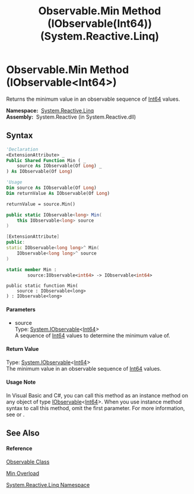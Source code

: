 ﻿---
title: Observable.Min Method (IObservable(Int64)) (System.Reactive.Linq)
TOCTitle: Min Method (IObservable(Int64))
ms:assetid: M:System.Reactive.Linq.Observable.Min(System.IObservable{System.Int64})
ms:mtpsurl: https://msdn.microsoft.com/en-us/library/system.reactive.linq.observable.min(v=VS.103)
ms:contentKeyID: 36068639
ms.date: 06/28/2011
mtps_version: v=VS.103
dev_langs:
- vb
- csharp
- c++
- fsharp
- jscript
---

# Observable.Min Method (IObservable\<Int64\>)

Returns the minimum value in an observable sequence of [Int64](https://msdn.microsoft.com/en-us/library/6yy583ek) values.

**Namespace:**  [System.Reactive.Linq](hh211929\(v=vs.103\).md)  
**Assembly:**  System.Reactive (in System.Reactive.dll)

## Syntax

``` vb
'Declaration
<ExtensionAttribute> _
Public Shared Function Min ( _
    source As IObservable(Of Long) _
) As IObservable(Of Long)
```

``` vb
'Usage
Dim source As IObservable(Of Long)
Dim returnValue As IObservable(Of Long)

returnValue = source.Min()
```

``` csharp
public static IObservable<long> Min(
    this IObservable<long> source
)
```

``` c++
[ExtensionAttribute]
public:
static IObservable<long long>^ Min(
    IObservable<long long>^ source
)
```

``` fsharp
static member Min : 
        source:IObservable<int64> -> IObservable<int64> 
```

``` jscript
public static function Min(
    source : IObservable<long>
) : IObservable<long>
```

#### Parameters

  - source  
    Type: [System.IObservable](https://msdn.microsoft.com/en-us/library/Dd990377)\<[Int64](https://msdn.microsoft.com/en-us/library/6yy583ek)\>  
    A sequence of [Int64](https://msdn.microsoft.com/en-us/library/6yy583ek) values to determine the minimum value of.  

#### Return Value

Type: [System.IObservable](https://msdn.microsoft.com/en-us/library/Dd990377)\<[Int64](https://msdn.microsoft.com/en-us/library/6yy583ek)\>  
The minimum value in an observable sequence of [Int64](https://msdn.microsoft.com/en-us/library/6yy583ek) values.  

#### Usage Note

In Visual Basic and C\#, you can call this method as an instance method on any object of type [IObservable](https://msdn.microsoft.com/en-us/library/Dd990377)\<[Int64](https://msdn.microsoft.com/en-us/library/6yy583ek)\>. When you use instance method syntax to call this method, omit the first parameter. For more information, see [](https://msdn.microsoft.com/en-us/library/Bb384936) or [](https://msdn.microsoft.com/en-us/library/Bb383977).

## See Also

#### Reference

[Observable Class](hh244252\(v=vs.103\).md)

[Min Overload](hh229673\(v=vs.103\).md)

[System.Reactive.Linq Namespace](hh211929\(v=vs.103\).md)


